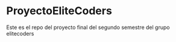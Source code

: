# ProyectoEliteCoders
Este es el repo del proyecto final del segundo semestre del grupo elitecoders

